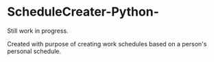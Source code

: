 # ScheduleCreater-Python-

Still work in progress.

Created with purpose of creating work schedules based on a person's personal schedule.
